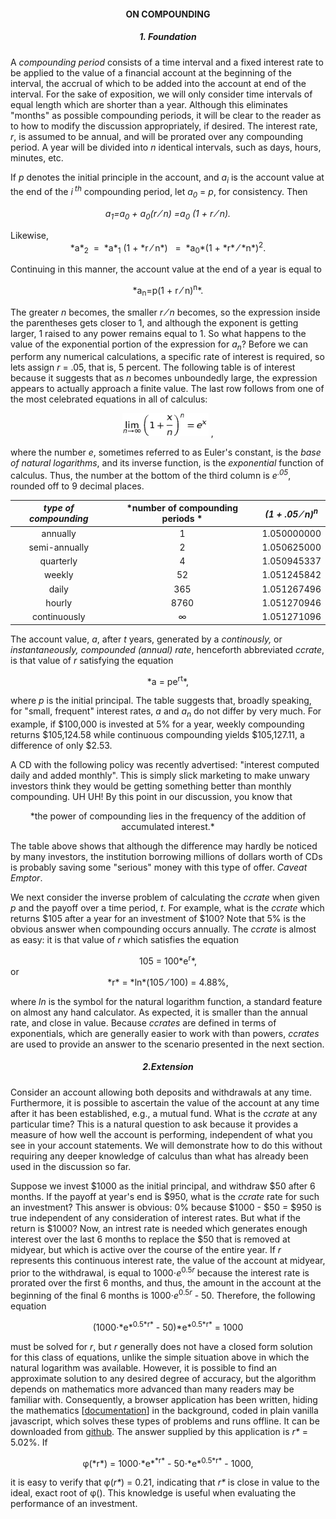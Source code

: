 <h4 align="center">ON COMPOUNDING</h4>

<h5 align="center"> 1. Foundation </h5>

A *compounding period* consists of a time interval and a fixed interest rate
to be applied to the value of a financial account at the beginning
of the interval, the accrual of which to be added into the account at end of the interval.
For the sake of exposition, we will only consider
time intervals of equal length which are shorter than a year.
Although this eliminates "months" as possible compounding periods,
it will be clear to the reader as to how to modify the discussion appropriately, 
if desired.  The interest rate, *r*, is assumed to be annual, and will be
prorated over any compounding period. A year will be divided into *n* identical
intervals, such as days, hours, minutes, etc.

If *p* denotes the initial principle in the account, and *a<sub>i</sub>*
is the account value at the end of the *i<sup> th</sup>* compounding period,
let *a<sub>0</sub>* = *p*, for consistency.  Then
<p align="center"><i>
a<sub>1</sub>=a<sub>0</sub> + a<sub>0</sub>(r &frasl; n)
=a<sub>0</sub> (1 + r &frasl; n).
</i></p>
Likewise,
<center>
*a*<sub>2</sub>&nbsp;&nbsp;=&nbsp;&nbsp;*a*<sub>1</sub> (1 + *r &frasl; n*)&nbsp;&nbsp;
=&nbsp;&nbsp;*a<sub>0</sub>*(1 + *r* &frasl; *n*)<sup>2</sup>.
</center>

Continuing in this manner, the account value at the end of a year is equal to
<center>
*a<sub>n</sub>=p(1 + r &frasl; n)<sup>n</sup>*.
</center>  

The greater *n* becomes, the smaller *r &frasl; n* becomes, so the expression inside
the parentheses gets closer to 1, and although the exponent is getting larger,
1 raised to any power remains equal to 1.  So what happens to the value of
the exponential portion of the expression for *a<sub>n</sub>*?  Before we can perform
any numerical calculations, a specific rate of interest is required, so lets
assign *r* = .05, that is, 5 percent.  The following table is of interest because it
suggests that as *n* becomes unboundedly large, the expression appears to actually 
approach a finite value.  The last row follows from one of the most celebrated
equations in all of calculus:

<center> <img src="limit.png" height="37"> , </center>

where the number *e*, sometimes referred to as Euler's constant, is the *base of natural
logarithms*, and its inverse function, is the *exponential* function of calculus.  Thus,
the number at the bottom of the third column is *e<sup>.05</sup>*, rounded off to 9 decimal places.

| *type of compounding* | *number of compounding periods * | *(1 + .05 &frasl; n)<sup>n</sup>* |
| :---: | :---: | :---: |
| annually | 1           | 1.050000000 |
| semi-annually | 2      | 1.050625000 |
| quarterly | 4          | 1.050945337 |
| weekly | 52            | 1.051245842 |
| daily | 365            | 1.051267496 |
| hourly | 8760          | 1.051270946 |
| continuously | &infin; | 1.051271096 |

The account value, *a*, after *t* years, generated by a *continously,* or *instantaneously, compounded (annual) rate*,
henceforth abbreviated *ccrate*, is that value of *r* satisfying the equation

<center> *a = pe<sup>rt</sup>*, </center>

where *p* is the initial principal.  The table suggests that, broadly speaking, for "small, frequent"
interest rates, *a* and *a<sub>n</sub>* do not differ by very much.  For example, if $100,000 is invested at
5% for a year, weekly compounding returns $105,124.58 while continuous compounding yields
$105,127.11, a difference of only $2.53.

A CD with the following policy was recently advertised: "interest computed daily and added
monthly".  This is simply slick marketing to make unwary investors think
they would be getting something better than monthly compounding. UH UH!  By this point in our discussion,
you know that

<center> *the power of compounding lies in the frequency of the addition of accumulated interest.* </center>
    
The table above shows that although the difference may hardly be noticed by many investors,
the institution borrowing millions of dollars worth of CDs is probably saving some
"serious" money with this type of offer.  *Caveat Emptor*.

We next consider the inverse problem of calculating the *ccrate* when given *p* and
the payoff over a time period, *t*.  For example, what is the *ccrate* which returns $105 after a year
for an investment of $100?
Note that 5% is the obvious answer when compounding occurs annually.  The *ccrate* is almost as easy:
it is that value of *r* which satisfies the equation
<center>105 = 100*e<sup>r</sup>*,</center> or
<center>*r* = *ln*(105 &frasl; 100) = 4.88%,</center>
    
where *ln* is the symbol for the natural logarithm function, a standard feature on almost
any hand calculator.  As expected, it is smaller than the annual rate, and close in
value.  Because *ccrates* are defined in terms of exponentials, which are generally easier
to work with than powers, *ccrates* are used to provide an answer to the scenario presented
in the next section.

##### <center> 2.Extension </center>

Consider an account allowing both deposits and withdrawals at any time.  Furthermore, it is possible
to ascertain the value of the account at any time after it has been established, e.g., a mutual fund.
What is the *ccrate* at any particular time?  This is a natural question to ask because
it provides a measure of how well the account is performing, independent of what you see in your
account statements.  We will demonstrate how to do this without requiring any deeper knowledge of
calculus than what has already been used in the discussion so far.

Suppose we invest $1000 as the initial principal, and withdraw $50 after 6 months.  If the payoff at
year's end is $950, what is the *ccrate* rate for such an investment?
This answer is obvious: 0% because $1000 - $50 = $950 is true independent of any consideration
of interest rates.  But what if the return is $1000?  Now, an intrest rate is needed which
generates enough interest over the last 6 months to replace the $50 that is removed at midyear, but which is
active over the course of the entire year.  If *r* represents this continuous interest rate,
the value of the account at midyear, prior to the withdrawal, is equal to 1000&sdot;*e*<sup>0.5*r*</sup>
because the interest rate is prorated over the first 6 months, and thus, the amount in the account at the
beginning of the final 6 months is 1000&sdot;*e*<sup>0.5*r*</sup> - 50.  Therefore, the following
equation

<center>(1000&sdot;*e*<sup>0.5*r*</sup> - 50)*e*<sup>0.5*r*</sup> = 1000 </center>

must be solved for *r*, but *r* generally does not have a closed form
solution for this class of equations,
unlike the simple situation above in which the natural logarithm was
available.  However, it is possible to find an approximate solution to any desired degree
of accuracy, but the algorithm depends on mathematics more advanced than many readers
may be familiar with.  Consequently, a browser application has been written, hiding
the mathematics \[[documentation](https://github.com/NYgramps/ccrate/blob/master/DOC.md)\] in the background,
coded in plain vanilla javascript, which solves these types of problems
and runs offline.  It can be downloaded from [github](https://github.com/NYgramps/ccrate).
The answer supplied by this application is _r\*_ = 5.02%.  If

<center> &phi;(*r*) = 1000&sdot;*e*<sup>*r*</sup> - 50&sdot;*e*<sup>0.5*r*</sup> -
    1000, </center>

it is easy to verify that &phi;(_r\*_) = 0.21, indicating that _r\*_ is close in value
to the ideal, exact root of &phi;(). This knowledge is useful when evaluating the
performance of an investment.
